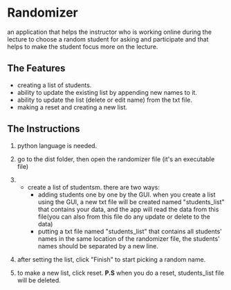 # Randomizer

an application that helps the instructor who is working online during the lecture to choose a random student for asking and participate and that helps to make the student focus more on the lecture.

## The Features

* creating a list of students.
* ability to update the existing list by appending new names to it.
* ability to update the list (delete or edit name) from the txt file.
* making a reset and creating a new list.

## The Instructions

1. python language is needed.

2. go to the dist folder, then open the randomizer file (it's an executable file)

3. * create a list of studentsm.
        there are two ways:
        + adding students one by one by the GUI.
    when you create a list using the GUI, a new txt file will be created named "students_list" that contains your data, and the app will read the data from this file(you can also from this file do any update or delete to the data)
        + putting a txt file named "students_list" that contains all students' names in the same location of the randomizer file,  the students' names should be separated by a new line. 
    
4. after setting the list, click "Finish" to start picking a random name.

5. to make a new list, click reset.
**P.S** when you do a reset, students_list file will be deleted.
